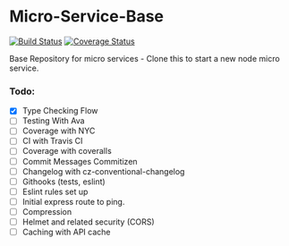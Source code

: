 # Micro-Service-Base

[![Build Status](https://travis-ci.org/JustinDFuller/Micro-Service-Base.svg?branch=master)](https://travis-ci.org/JustinDFuller/Micro-Service-Base)
[![Coverage Status](https://coveralls.io/repos/github/JustinDFuller/Micro-Service-Base/badge.svg?branch=master)](https://coveralls.io/github/JustinDFuller/Micro-Service-Base?branch=master)

Base Repository for micro services - Clone this to start a new node micro service.

### Todo:

- [x] Type Checking Flow
- [ ] Testing With Ava
- [ ] Coverage with NYC
- [ ] CI with Travis CI
- [ ] Coverage with coveralls
- [ ] Commit Messages Commitizen
- [ ] Changelog with cz-conventional-changelog
- [ ] Githooks (tests, eslint)
- [ ] Eslint rules set up
- [ ] Initial express route to ping.
- [ ] Compression
- [ ] Helmet and related security (CORS)
- [ ] Caching with API cache
